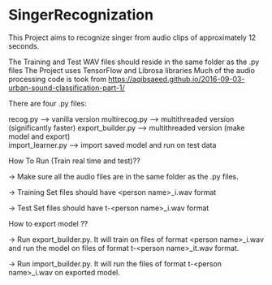 # SingerRecognization

This Project aims to recognize singer from audio clips of approximately 12 seconds.

The Training and Test WAV files should reside in the same folder as the .py files
The Project uses TensorFlow and Librosa libraries
Much of the audio processing code is took from https://aqibsaeed.github.io/2016-09-03-urban-sound-classification-part-1/

There are four .py files:

  recog.py --> vanilla version
  multirecog.py --> multithreaded version (significantly faster)
  export_builder.py --> multithreaded version (make model and export)  
  import_learner.py --> import saved model and run on test data
  
How To Run (Train real time and test)??

  -> Make sure all the audio files are in the same folder as the .py files.
  
  -> Training Set files should have \<person name\>_i.wav format
  
  -> Test Set files should have t-\<person name\>_i.wav format
  
  
How to export model ??

  -> Run export_builder.py. It will train on files of format \<person name\>_i.wav and run the model on files of format t-\<person name\>_it.wav format.
  
  -> Run import_builder.py. It will run the files of format t-\<person name\>_i.wav on exported model.
